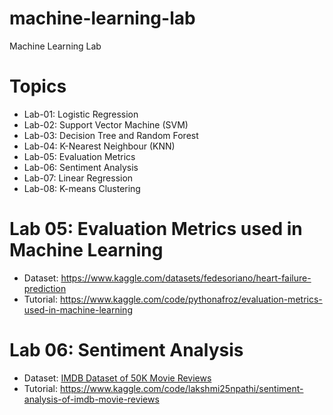 # machine-learning-lab
Machine Learning Lab

# Topics
* Lab-01: Logistic Regression
* Lab-02: Support Vector Machine (SVM)
* Lab-03: Decision Tree and Random Forest
* Lab-04: K-Nearest Neighbour (KNN)
* Lab-05: Evaluation Metrics
* Lab-06: Sentiment Analysis
* Lab-07: Linear Regression
* Lab-08: K-means Clustering


# Lab 05: Evaluation Metrics used in Machine Learning
* Dataset: https://www.kaggle.com/datasets/fedesoriano/heart-failure-prediction
* Tutorial: https://www.kaggle.com/code/pythonafroz/evaluation-metrics-used-in-machine-learning


# Lab 06: Sentiment Analysis
* Dataset: [IMDB Dataset of 50K Movie Reviews](https://www.kaggle.com/datasets/lakshmi25npathi/imdb-dataset-of-50k-movie-reviews?select=IMDB+Dataset.csv)
* Tutorial: https://www.kaggle.com/code/lakshmi25npathi/sentiment-analysis-of-imdb-movie-reviews
